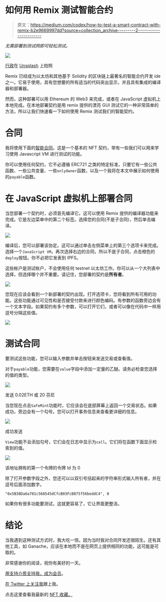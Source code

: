 # 如何用 Remix 测试智能合约

> 原文：<https://medium.com/codex/how-to-test-a-smart-contract-with-remix-b2e9669997dd?source=collection_archive---------2----------------------->

*无需部署到测试网即可轻松测试。*

![](img/12de5afa94729567e2b9840c06e30afc.png)

[行政](https://unsplash.com/@executium?utm_source=unsplash&utm_medium=referral&utm_content=creditCopyText)在 [Unsplash](https://unsplash.com/s/photos/ethereum?utm_source=unsplash&utm_medium=referral&utm_content=creditCopyText) 上拍照

Remix 已经成为以太坊和其他基于 Solidity 的区块链上最著名的智能合约开发 ide 之一。它易于使用，具有您想要的所有适当的代码突出显示，并且具有集成的编译器和部署器。

然而，这种部署可以用 Ethereum 的 Web3 来完成，或者在 JavaScript 虚拟机上本地完成。在本地部署契约是用 remix 提供的漂亮 GUI 测试它的一种非常简单的方法，所以让我们快速看一下如何使用 Remix 测试我们的智能契约。

# 合同

我将使用下面的[智能合同](https://gist.github.com/mbvissers/a2145e511e6b16d9acb92641b51e9f88)。这是一个基本的 NFT 契约，带有一些我们可以用来学习使用 Javascript VM 进行测试的功能。

你可以使用任何契约，它不必遵循 ERC721 之类的特定标准，只要它有一些公共函数、一些公共变量、一些`onlyOwner`函数，以及一个我将在本文中展示如何使用的`payable`函数。

# 在 JavaScript 虚拟机上部署合同

当您部署一个契约时，必须首先编译它。这可以使用 Remix 提供的编译器功能来完成。它是左边菜单中的第二个标签。选择您的合同(不是子合同)，然后单击编译。

![](img/13c14a24eb615a0fbc4821b5fcd5ec21.png)

编译后，您可以部署该协定。这可以通过单击左侧菜单上的第三个选项卡来完成。选择一个`JavaScript VM`，再次选择右边的合同，所以不是子合同，点击橙色的`deploy`按钮。你不必把它发表到 IPFS。

这些帐户是测试帐户，不会使用任何 testnet 以太坊工作。你可以从一个大列表中选择，但选择哪个并不重要。请记住，您部署的契约是**所有者**。

![](img/dde550ba4f477b8d64defa797313b811.png)

您现在应该会看到一个新部署的契约出现。打开选项卡，您将看到所有可用的功能。这些功能通过可见性和是否接受付款来进行颜色编码。有参数的函数旁边会有一个文本字段。如果契约有多个参数，可以打开它们，或者可以像在代码中一样用逗号分隔这些值。

![](img/f93de22351547233791d2322964b0b94.png)

# 测试合同

要测试这些功能，您可以输入参数并单击按钮来发送交易或查看值。

对于`payable`功能，您需要在`value`字段中添加一定量的乙醚。请务必检查您选择的值的类型。

![](img/229be89fd03457bfbc586aee0d95241e.png)

发送 0.02ETH 或 20 芬尼

当您现在点击`SafeMint`功能时，它应该会在底部屏幕上返回一个交易状态。如果成功，旁边会有一个勾号。您可以打开事务信息来查看更详细的信息。

![](img/5078368b59f200b229c31e345f0c4197.png)

成功发送

`View`功能不会添加勾号，它们会在日志中显示为`call`。它们将在函数下面显示检索到的值。

![](img/45c394e73973a03c063895be80fe4b50.png)

该地址拥有的第一个令牌的令牌 Id 为 0

除了打开参数字段之外，您还可以以双引号括起来的字符串形式输入所有者，并在逗号后面添加数字。

```
"0x5B38Da6a701c568545dCfcB03FcB875f56beddC4", 0
```

如果你有很多功能要测试，这就更容易了，它让界面更整洁。

# 结论

当我遇到这种测试方式时，我大吃一惊。因为当时我对合同开发还很陌生。还有其他工具，如 Ganache，应该在本地而不是在网页上提供相同的功能，这可能是可取的。

非常感谢你的阅读，祝你有美好的一天。

[用支持介质支持我，成为会员](https://mbvissers.medium.com/membership)。

[在 Twitter 上关注我](https://twitter.com/MVissers4)跟上我。

点击这里查看我最新的 [NFT 收藏。](https://www.pixel-pizzas.com/)